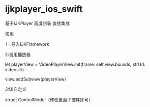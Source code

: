 # ijkplayer_ios_swift
基于IJKPlayer 高度封装 直接集成

使用

1：导入IJKFramework

2:调用播放器

let playerView = VideoPlayerView.init(frame: self.view.bounds, strUrl: videoUrl)

view.addSubview(playerView)

3:UI自定义

struct ControlModel（修改里面子控件即可）
